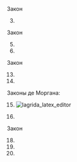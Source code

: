 Закон

3.

Закон

5.

6.

Закон

13.

14.

Законы де Моргана:

15. ![lagrida_latex_editor](https://user-images.githubusercontent.com/114554675/198192408-21d6537e-1c58-487a-a189-1bd2067d04e8.png)

16.

Закон

18.

19.

20.
